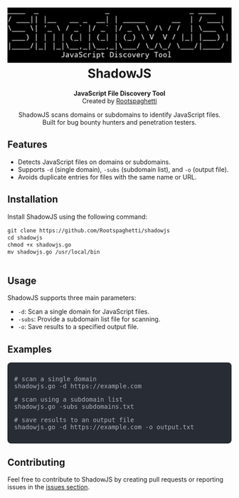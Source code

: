 <h1 align="center">
  <img src="shadowjs.jpg" alt="ShadowJS" width="600">
  <br>ShadowJS
</h1>
<p align="center">
  <strong>JavaScript File Discovery Tool</strong><br>
  Created by <a href="https://github.com/Rootspaghetti">Rootspaghetti</a>
</p>
<p align="center">
  ShadowJS scans domains or subdomains to identify JavaScript files.<br>
  Built for bug bounty hunters and penetration testers.
</p>

<h2>Features</h2>
<ul>
  <li>Detects JavaScript files on domains or subdomains.</li>
  <li>Supports <code>-d</code> (single domain), <code>-subs</code> (subdomain list), and <code>-o</code> (output file).</li>
  <li>Avoids duplicate entries for files with the same name or URL.</li>
</ul>

<h2>Installation</h2>
<p>Install ShadowJS using the following command:</p>
<pre>
<code>git clone https://github.com/Rootspaghetti/shadowjs
cd shadowjs
chmod +x shadowjs.go
mv shadowjs.go /usr/local/bin
</code>
</pre>

<h2>Usage</h2>
<p>ShadowJS supports three main parameters:</p>
<ul>
  <li><code>-d</code>: Scan a single domain for JavaScript files.</li>
  <li><code>-subs</code>: Provide a subdomain list file for scanning.</li>
  <li><code>-o</code>: Save results to a specified output file.</li>
</ul>
<h2>Examples</h2>
<div style="background-color: #282c34; color: #abb2bf; padding: 15px; border-radius: 8px; font-family: monospace; font-size: 14px;">
  <p># scan a single domain<br>shadowjs.go -d https://example.com</p>
  <p># scan using a subdomain list<br>shadowjs.go -subs subdomains.txt</p>
  <p># save results to an output file<br>shadowjs.go -d https://example.com -o output.txt</p>
</div>

<h2>Contributing</h2>
<p>Feel free to contribute to ShadowJS by creating pull requests or reporting issues in the <a href="https://github.com/Rootspaghetti/shadowjs/issues">issues section</a>.</p>
